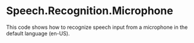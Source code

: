 # Speech.Recognition.Microphone
This code shows how to recognize speech input from a microphone in the default language (en-US).
